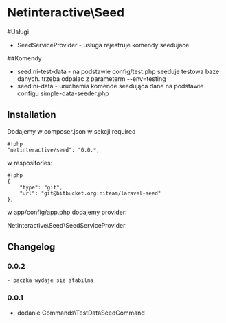 Netinteractive\Seed
=====================


#Usługi
- SeedServiceProvider - usługa rejestruje komendy seedujace

##Komendy
- seed:ni-test-data - na podstawie config/test.php seeduje testowa baze danych. trzeba odpalac z parameterm --env=testing
- seed:ni-data - uruchamia komende seedująca dane na podstawie configu simple-data-seeder.php



## Installation

Dodajemy w composer.json w sekcji required
```
#!php
"netinteractive/seed": "0.0.*,
```

w respositories:
```
#!php
{
    "type": "git",
    "url": "git@bitbucket.org:niteam/laravel-seed"
},
```

w app/config/app.php dodajemy provider:

Netinteractive\Seed\SeedServiceProvider

## Changelog

### 0.0.2
    - paczka wydaje sie stabilna

### 0.0.1
 -  dodanie Commands\TestDataSeedCommand